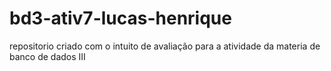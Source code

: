 # bd3-ativ7-lucas-henrique
repositorio criado com o intuito de avaliação para a atividade da materia de banco de dados III
